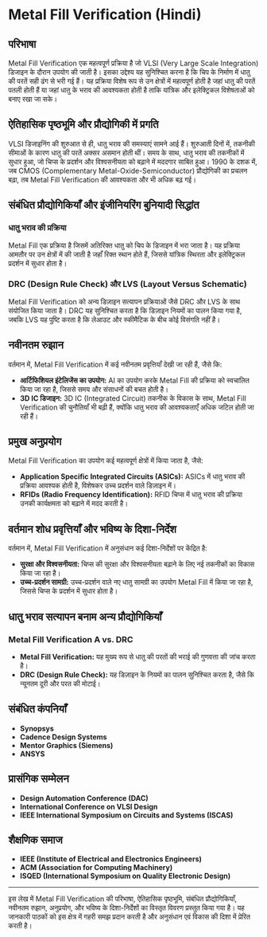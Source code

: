 # Metal Fill Verification (Hindi)

## परिभाषा

Metal Fill Verification एक महत्वपूर्ण प्रक्रिया है जो VLSI (Very Large Scale Integration) डिजाइन के दौरान उपयोग की जाती है। इसका उद्देश्य यह सुनिश्चित करना है कि चिप के निर्माण में धातु की परतें सही ढंग से भरी गई हैं। यह प्रक्रिया विशेष रूप से उन क्षेत्रों में महत्वपूर्ण होती है जहां धातु की परतें पतली होती हैं या जहां धातु के भराव की आवश्यकता होती है ताकि यांत्रिक और इलेक्ट्रिकल विशेषताओं को बनाए रखा जा सके। 

## ऐतिहासिक पृष्ठभूमि और प्रौद्योगिकी में प्रगति

VLSI डिजाइनिंग की शुरुआत से ही, धातु भराव की समस्याएं सामने आई हैं। शुरुआती दिनों में, तकनीकी सीमाओं के कारण धातु की परतें अक्सर असमान होती थीं। समय के साथ, धातु भराव की तकनीकों में सुधार हुआ, जो चिप्स के प्रदर्शन और विश्वसनीयता को बढ़ाने में मददगार साबित हुआ। 1990 के दशक में, जब CMOS (Complementary Metal-Oxide-Semiconductor) प्रौद्योगिकी का प्रचलन बढ़ा, तब Metal Fill Verification की आवश्यकता और भी अधिक बढ़ गई।

## संबंधित प्रौद्योगिकियाँ और इंजीनियरिंग बुनियादी सिद्धांत

### धातु भराव की प्रक्रिया

Metal Fill एक प्रक्रिया है जिसमें अतिरिक्त धातु को चिप के डिजाइन में भरा जाता है। यह प्रक्रिया आमतौर पर उन क्षेत्रों में की जाती है जहाँ रिक्त स्थान होते हैं, जिससे यांत्रिक स्थिरता और इलेक्ट्रिकल प्रदर्शन में सुधार होता है। 

### DRC (Design Rule Check) और LVS (Layout Versus Schematic)

Metal Fill Verification को अन्य डिज़ाइन सत्यापन प्रक्रियाओं जैसे DRC और LVS के साथ संयोजित किया जाता है। DRC यह सुनिश्चित करता है कि डिज़ाइन नियमों का पालन किया गया है, जबकि LVS यह पुष्टि करता है कि लेआउट और स्कीमैटिक के बीच कोई विसंगति नहीं है।

## नवीनतम रुझान

वर्तमान में, Metal Fill Verification में कई नवीनतम प्रवृत्तियाँ देखी जा रही हैं, जैसे कि:

- **आर्टिफिशियल इंटेलिजेंस का उपयोग:** AI का उपयोग करके Metal Fill की प्रक्रिया को स्वचालित किया जा रहा है, जिससे समय और संसाधनों की बचत होती है।
- **3D IC डिजाइन:** 3D IC (Integrated Circuit) तकनीक के विकास के साथ, Metal Fill Verification की चुनौतियाँ भी बढ़ी हैं, क्योंकि धातु भराव की आवश्यकताएँ अधिक जटिल होती जा रही हैं।

## प्रमुख अनुप्रयोग

Metal Fill Verification का उपयोग कई महत्वपूर्ण क्षेत्रों में किया जाता है, जैसे:

- **Application Specific Integrated Circuits (ASICs):** ASICs में धातु भराव की प्रक्रिया आवश्यक होती है, विशेषकर उच्च प्रदर्शन वाले डिज़ाइन में।
- **RFIDs (Radio Frequency Identification):** RFID चिप्स में धातु भराव की प्रक्रिया उनकी कार्यक्षमता को बढ़ाने में मदद करती है।

## वर्तमान शोध प्रवृत्तियाँ और भविष्य के दिशा-निर्देश

वर्तमान में, Metal Fill Verification में अनुसंधान कई दिशा-निर्देशों पर केंद्रित है:

- **सुरक्षा और विश्वसनीयता:** चिप्स की सुरक्षा और विश्वसनीयता बढ़ाने के लिए नई तकनीकों का विकास किया जा रहा है।
- **उच्च-प्रदर्शन सामग्री:** उच्च-प्रदर्शन वाले नए धातु सामग्री का उपयोग Metal Fill में किया जा रहा है, जिससे चिप्स के प्रदर्शन में सुधार होता है।

## धातु भराव सत्यापन बनाम अन्य प्रौद्योगिकियाँ

### Metal Fill Verification A vs. DRC

- **Metal Fill Verification:** यह मुख्य रूप से धातु की परतों की भराई की गुणवत्ता की जांच करता है।
- **DRC (Design Rule Check):** यह डिज़ाइन के नियमों का पालन सुनिश्चित करता है, जैसे कि न्यूनतम दूरी और परत की मोटाई।

## संबंधित कंपनियाँ

- **Synopsys**
- **Cadence Design Systems**
- **Mentor Graphics (Siemens)**
- **ANSYS**

## प्रासंगिक सम्मेलन

- **Design Automation Conference (DAC)**
- **International Conference on VLSI Design**
- **IEEE International Symposium on Circuits and Systems (ISCAS)**

## शैक्षणिक समाज

- **IEEE (Institute of Electrical and Electronics Engineers)**
- **ACM (Association for Computing Machinery)**
- **ISQED (International Symposium on Quality Electronic Design)**

---

इस लेख में Metal Fill Verification की परिभाषा, ऐतिहासिक पृष्ठभूमि, संबंधित प्रौद्योगिकियाँ, नवीनतम रुझान, अनुप्रयोग, और भविष्य के दिशा-निर्देशों का विस्तृत विवरण प्रस्तुत किया गया है। यह जानकारी पाठकों को इस क्षेत्र में गहरी समझ प्रदान करती है और अनुसंधान एवं विकास की दिशा में प्रेरित करती है।